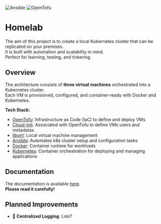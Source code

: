 ![Ansible](https://github.com/nadmax/homelab/actions/workflows/ansible.yaml/badge.svg) ![OpenTofu](https://github.com/nadmax/homelab/actions/workflows/opentofu.yaml/badge.svg)

# Homelab
The aim of this project is to create a local Kubernetes cluster that can be replicated on your premises.  
It is built with automation and scalability in mind.  
Perfect for learning, testing, and tinkering.  

## Overview
The architecture consists of **three virtual machines** orchestrated into a Kubernetes cluster.  
Each VM is provisioned, configured, and container-ready with Docker and Kubernetes.

**Tech Stack:**
- [OpenTofu](https://opentofu.org/): Infrastructure as Code (IaC) to define and deploy VMs  
- [Cloud-init](https://cloudinit.readthedocs.io/en/latest/index.html): Associated with OpenTofu to define VMs users and metadatas
- [libvirt](https://registry.terraform.io/providers/dmacvicar/libvirt/latest/docs):  Local virtual machine management  
- [Ansible](https://docs.ansible.com/ansible/latest/index.html): Automates k8s cluster setup and configuration tasks  
- [Docker](https://www.docker.com/): Container runtime for workloads  
- [Kubernetes](https://kubernetes.io/): Container orchestration for deploying and managing applications  

## Documentation
The documentation is available [here](https://github.com/nadmax/homelab/blob/master/docs).  
**Please read it carefully!**

## Planned Improvements
- 🔴 **Centralized Logging**: Loki?
